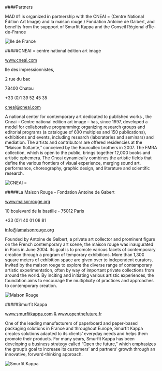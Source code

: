 ####Partners

MAD #1 is organized in partnership with the CNEAI = (Centre National Édition Art Image) and la maison rouge / Fondation Antoine de Galbert, and benefits from the suppport of Smurfit Kappa and the Conseil Régional d’Île-de-France

![Ile de France](assets/logos/iledf.gif)


#####CNEAI = centre national édition art image

www.cneai.com

Ile des impressionnistes,

2 rue du bac

78400 Chatou

+33 (0)1 39 52 45 35

cneai@cneai.com

A national center for contemporary art dedicated to published works , the Cneai – Centre national édition art image – has, since 1997, developed a model for collaborative programming: organizing research groups and editorial programs (a catalogue of 600 multiples and 150 publications), exhibitions and events, including research (laboratories and seminars) and mediation. The artists and contributors are offered residencies at the “Maison flottante,” conceived by the Bouroullec brothers in 2007. The FMRA collection, which is open to the public, brings together 12,000 books and artistic ephemera. The Cneai dynamically combines the artistic fields that define the various frontiers of visual experience, merging sound art, performance, choreography, graphic design, and literature and scientific research.

![CNEAI =](assets/logos/cneai.png)

#####La Maison Rouge - Fondation Antoine de Gabert

www.maisonrouge.org

10 boulevard de la bastille - 75012 Paris

+33 (0)1 40 01 08 81

info@lamaisonrouge.org

Founded by Antoine de Galbert, a private art collector and prominent figure on the French contemporary art scene, the maison rouge was inaugurated in Paris in June 2004. Its goal is to promote various facets of contemporary creation through a program of temporary exhibitions. More than 1,300 square meters of exhibition space are given over to independent curators, invited by the maison rouge to explore the diverse range of contemporary artistic experimentation, often by way of important private collections from around the world. By inciting and initiating various artistic experiences, the foundation aims to encourage the multiplicity of practices and approaches to contemporary creation.

![Maison Rouge](assets/logos/maisonrouge.png)

#####Smurfit Kappa

www.smurfitkappa.com & www.openthefuture.fr

One of the leading manufacturers of paperboard and paper-based packaging solutions in France and throughout Europe, Smurfit Kappa creates solutions adapted to its clients’ everyday needs and helps them promote their products. For many years, Smurfit Kappa has been developing a business strategy called “Open the future,” which emphasizes the group’s goal to increase its customers’ and partners’ growth through an innovative, forward-thinking approach.

![Smurfit Kappa](assets/logos/smurfit.jpg)